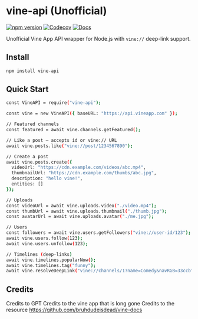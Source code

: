 # vine-api (Unofficial)

[![npm version](https://img.shields.io/npm/v/vine-api.svg)](https://www.npmjs.com/package/vine-api)
[![Codecov](https://codecov.io/gh/TSMCIDevTest/vine-api/branch/main/graph/badge.svg)](https://codecov.io/gh/TSMCIDevTest/vine-api)
[![Docs](https://img.shields.io/badge/docs-GitHub%20Pages-blue)](https://TSMCIDevTest.github.io/vine-api/)

Unofficial Vine App API wrapper for Node.js with `vine://` deep-link support.

## Install
```bash
npm install vine-api
```

## Quick Start
```bash
const VineAPI = require("vine-api");

const vine = new VineAPI({ baseURL: "https://api.vineapp.com" });

// Featured channels
const featured = await vine.channels.getFeatured();

// Like a post — accepts id or vine:// URL
await vine.posts.like("vine://post/1234567890");

// Create a post
await vine.posts.create({
  videoUrl: "https://cdn.example.com/videos/abc.mp4",
  thumbnailUrl: "https://cdn.example.com/thumbs/abc.jpg",
  description: "hello vine!",
  entities: []
});

// Uploads
const videoUrl = await vine.uploads.video("./video.mp4");
const thumbUrl = await vine.uploads.thumbnail("./thumb.jpg");
const avatarUrl = await vine.uploads.avatar("./me.jpg");

// Users
const followers = await vine.users.getFollowers("vine://user-id/123");
await vine.users.follow(123);
await vine.users.unfollow(123);

// Timelines (deep-links)
await vine.timelines.popularNow();
await vine.timelines.tag("funny");
await vine.resolveDeepLink("vine://channels/1?name=Comedy&navRGB=33ccbf&titleRGB=ffffff");
```

## Credits
Credits to GPT
Credits to the vine app that is long gone
Credits to the resource https://github.com/bruhdudeisdead/vine-docs